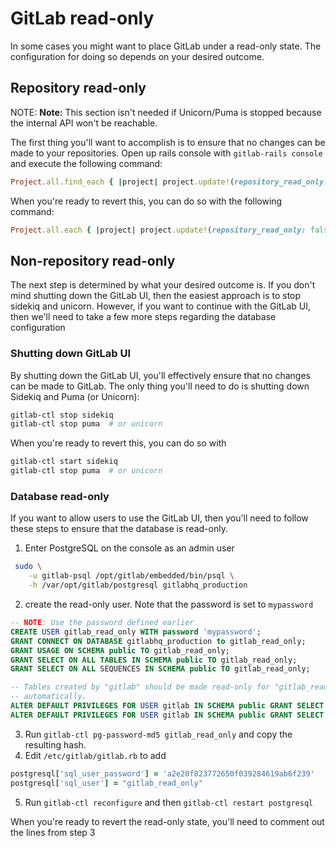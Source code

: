 # GitLab read-only

In some cases you might want to place GitLab under a read-only state.
The configuration for doing so depends on your desired outcome.

## Repository read-only

NOTE: **Note:**
This section isn't needed if Unicorn/Puma is stopped because the internal API won't be reachable.

The first thing you'll want to accomplish is to ensure that no changes can be made to your repositories.
Open up rails console with `gitlab-rails console` and execute the following command:

```rb
Project.all.find_each { |project| project.update!(repository_read_only: true) }
```

When you're ready to revert this, you can do so with the following command:

```rb
Project.all.each { |project| project.update!(repository_read_only: false) }
```



## Non-repository read-only

The next step is determined by what your desired outcome is.
If you don't mind shutting down the GitLab UI, then the easiest approach is to stop sidekiq and unicorn.
However, if you want to continue with the GitLab UI, then we'll need to take a few more steps regarding the database configuration

### Shutting down GitLab UI

By shutting down the GitLab UI, you'll effectively ensure that no changes can be made to GitLab.
The only thing you'll need to do is shutting down Sidekiq and Puma (or Unicorn):

```sh
gitlab-ctl stop sidekiq
gitlab-ctl stop puma  # or unicorn
```

When you're ready to revert this, you can do so with

```sh
gitlab-ctl start sidekiq
gitlab-ctl stop puma  # or unicorn
```

### Database read-only

If you want to allow users to use the GitLab UI, then you'll need to follow these steps to ensure that the database is read-only.

1. Enter PostgreSQL on the console as an admin user
```sh
 sudo \
    -u gitlab-psql /opt/gitlab/embedded/bin/psql \
    -h /var/opt/gitlab/postgresql gitlabhq_production
```
2.  create the read-only user. Note that the password is set to `mypassword`
```sql
-- NOTE: Use the password defined earlier
CREATE USER gitlab_read_only WITH password 'mypassword';
GRANT CONNECT ON DATABASE gitlabhq_production to gitlab_read_only;
GRANT USAGE ON SCHEMA public TO gitlab_read_only;
GRANT SELECT ON ALL TABLES IN SCHEMA public TO gitlab_read_only;
GRANT SELECT ON ALL SEQUENCES IN SCHEMA public TO gitlab_read_only;

-- Tables created by "gitlab" should be made read-only for "gitlab_read_only"
-- automatically.
ALTER DEFAULT PRIVILEGES FOR USER gitlab IN SCHEMA public GRANT SELECT ON TABLES TO gitlab_read_only;
ALTER DEFAULT PRIVILEGES FOR USER gitlab IN SCHEMA public GRANT SELECT ON SEQUENCES TO gitlab_read_only;
```

3. Run `gitlab-ctl pg-password-md5 gitlab_read_only` and copy the resulting hash.
4. Edit `/etc/gitlab/gitlab.rb` to add

```rb
postgresql['sql_user_password'] = 'a2e20f823772650f039284619ab6f239'
postgresql['sql_user'] = "gitlab_read_only"
```

5. Run `gitlab-ctl reconfigure` and then `gitlab-ctl restart postgresql`

When you're ready to revert the read-only state, you'll need to comment out the lines from step 3

